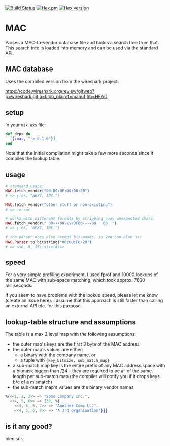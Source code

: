 [![Build Status](https://travis-ci.org/ephe-meral/mac.svg?branch=master)](https://travis-ci.org/ephe-meral/mac)
[![Hex.pm](https://img.shields.io/hexpm/l/mac.svg "WTFPL Licensed")](https://github.com/ephe-meral/mac/blob/master/LICENSE)
[![Hex version](https://img.shields.io/hexpm/v/mac.svg "Hex version")](https://hex.pm/packages/mac)

# MAC

Parses a MAC-to-vendor database file and builds a search tree from that. This search tree is loaded into memory and can be used via the standard API.

## MAC database

Uses the compiled version from the wireshark project:

https://code.wireshark.org/review/gitweb?p=wireshark.git;a=blob_plain;f=manuf;hb=HEAD

## setup

In your `mix.exs` file:

```elixir
def deps do
  [{:mac, "~> 0.1.0"}]
end
```

Note that the initial compilation might take a few more seconds since it compiles the lookup table.

## usage

```elixir
# standard usage:
MAC.fetch_vendor("00:00:0F:00:00:00")
# => {:ok, "NEXT, INC."}

MAC.fetch_vendor("other stuff or non-existing")
# => :error

# works with different formats by stripping away unexpected chars:
MAC.fetch_vendor(" 00+++00\\\\0F00----00   00  ")
# => {:ok, "NEXT, INC."}

# the parser does also accept bit-masks, so you can also use
MAC.Parser.to_bitstring("00:00:F0/20")
# => <<0, 0, 15::size(4)>>
```

## speed

For a very simple profiling experiment, I used fprof and 10000 lookups of the same MAC with sub-space matching, which took approx. 7600 milliseconds.

If you seem to have problems with the lookup speed, please let me know (create an issue here). I assume that this approach is still faster than calling an external API etc. for this purpose.

## lookup-table structure and assumptions

The table is a max 2 level map with the following assumptions:

- the outer map's keys are the first 3 byte of the MAC address
- the outer map's values are either:
  - a binary with the company name, or
  - a tuple with `{key_bitsize, sub_match_map}`
- a sub-match map key is the entire prefix of any MAC address space with a bitmask biggen than /24 - they are required to be all of the same length per sub-match map (the compiler will notify you if it drops keys b/c of a mismatch)
- the sub-match map's values are the binary vendor names

```elixir
%{<<1, 2, 3>> => "Some Company Inc.",
  <<4, 5, 6>> => {32, %{
    <<4, 5, 6, 7>> => "Another Comp LLC",
    <<4, 5, 6, 8>> => "A 3rd Organisation"}}}
```

## is it any good?

bien sûr.
